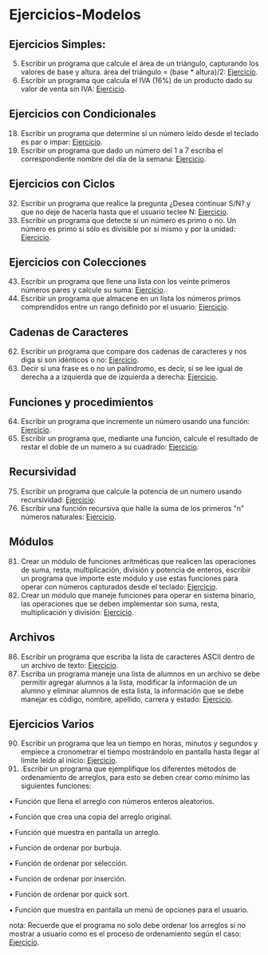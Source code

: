 # Ejercicios-Modelos

## Ejercicios Simples:
5. Escribir un programa que calcule el área de un triángulo, capturando los valores de base y altura. área del triángulo = (base * altura)/2: [Ejercicio](https://pages.github.com/).
11. Escribir un programa que calcula el IVA (16%) de un producto dado su valor de venta sin IVA: [Ejercicio](https://pages.github.com/).

## Ejercicios con Condicionales
18. Escribir un programa que determine si un número leído desde el teclado es par o impar: [Ejercicio](https://pages.github.com/).
21. Escribir un programa que dado un número del 1 a 7 escriba el correspondiente nombre del día de la semana: [Ejercicio](https://pages.github.com/).

## Ejercicios con Ciclos
32. Escribir un programa que realice la pregunta ¿Desea continuar S/N? y que no deje de hacerla hasta que el usuario teclee N: [Ejercicio](https://pages.github.com/).
38. Escribir un programa que detecte si un número es primo o no. Un número es primo si sólo es divisible por sí mismo y por la unidad: [Ejercicio](https://pages.github.com/).

## Ejercicios con Colecciones
43. Escribir un programa que llene una lista con los veinte primeros números pares y calcule su suma: [Ejercicio](https://pages.github.com/).
53. Escribir un programa que almacene en un lista los números primos comprendidos entre un rango definido por el usuario: [Ejercicio](https://pages.github.com/).

## Cadenas de Caracteres
62. Escribir un programa que compare dos cadenas de caracteres y nos diga si son idénticos o no: [Ejercicio](https://pages.github.com/).
63. Decir si una frase es o no un palíndromo, es decir, si se lee igual de derecha a a izquierda que de izquierda a derecha: [Ejercicio](https://pages.github.com/).

## Funciones y procedimientos
64. Escribir un programa que incremente un número usando una función: [Ejercicio](https://pages.github.com/).
68. Escribir un programa que, mediante una función, calcule el resultado de restar el doble de un numero a su cuadrado: [Ejercicio](https://pages.github.com/).

## Recursividad
75. Escribir un programa que calcule la potencia de un numero usando recursividad: [Ejercicio](https://pages.github.com/).
79. Escribir una función recursiva que halle la suma de los primeros "n" números naturales: [Ejercicio](https://pages.github.com/).

## Módulos
81. Crear un módulo de funciones aritméticas que realicen las operaciones de suma, resta, multiplicación, división y potencia de enteros, escribir un programa que importe este módulo y use estas funciones para operar con números capturados desde el teclado: [Ejercicio](https://pages.github.com/).
83. Crear un módulo que maneje funciones para operar en sistema binario, las operaciones que se deben implementar son suma, resta, multiplicación y división: [Ejercicio](https://pages.github.com/).

## Archivos
86. Escribir un programa que escriba la lista de caracteres ASCII dentro de un archivo de texto: [Ejercicio](https://pages.github.com/).
88. Escriba un programa maneje una lista de alumnos en un archivo se debe permitir agregar alumnos a la lista, modificar la información de un alumno y eliminar alumnos de esta lista, la información que se debe manejar es código, nombre, apellido, carrera y estado: [Ejercicio](https://pages.github.com/).

## Ejercicios Varios
90. Escribir un programa que lea un tiempo en horas, minutos y segundos y empiece a cronometrar el tiempo mostrándolo en pantalla hasta llegar al limite leído al inicio: [Ejercicio](https://pages.github.com/).
92. .Escribir un programa que ejemplifique los diferentes métodos de ordenamiento de arreglos, para esto se deben crear como mínimo las siguientes funciones: 

• Función que llena el arreglo con números enteros aleatorios. 

• Función que crea una copia del arreglo original. 

• Función que muestra en pantalla un arreglo. 

• Función de ordenar por burbuja. 

• Función de ordenar por selección. 

• Función de ordenar por inserción. 

• Función de ordenar por quick sort. 

• Función que muestra en pantalla un menú de opciones para el usuario. 

nota: Recuerde que el programa no solo debe ordenar los arreglos si no mostrar a usuario como es el proceso de ordenamiento según el caso: [Ejercicio](https://pages.github.com/).
